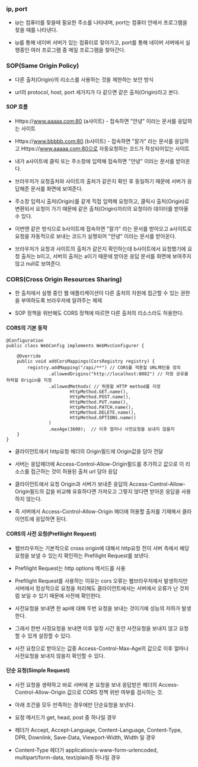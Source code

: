 ### ip, port

* ip는 컴퓨터를 찾을때 필요한 주소를 나타내며, port는 컴퓨터 안에서 프로그램을 찾을 때를 나타낸다.

* ip를 통해 네이버 서버가 있는 컴퓨터로 찾아가고, port를 통해 네이버 서버에서 실행중인 여러 프로그램 중 메일 프로그램을 찾아간다.


### SOP(Same Origin Policy)

* 다른 출처(Origin)의 리소스를 사용하는 것을 제한하는 보안 방식

* url의 protocol, host, port 세가지가 다 같으면 같은 출처(Origin)라고 본다.


#### SOP 흐름

* Https://www.aaaaa.com:80 (a사이트) - 접속하면 "안녕" 이라는 문서를 응답하는 사이트

* Https://www.bbbbb.com:80 (b사이트) - 접속하면 "잘가" 라는 문서를 응답하고 Https://www.aaaaa.com:80으로 자동요청하는 코드가 작성되어있는 사이트

* 내가 a사이트에 클릭 또는 주소창에 입력해 접속하면 "안녕" 이라는 문서를 받아온다.

* 브라우저가 요청출처와 사이트의 출처가 같은지 확인 후 동일하기 때문에 서버가 응답해준 문서를 화면에 보여준다.

* 주소창 입력시 출처(Origin)를 같게 직접 입력해 요청하고, 클릭시 출처(Origin)로 변환되서 요청이 가기 때문에 같은 출처(Origin)끼리의 요청이라 데이터를 받아올 수 있다.  

* 이번엔 같은 방식으로 b사이트에 접속하면 "잘가" 라는 문서를 받아오고 a사이트로 요청을 자동적으로 보내는 코드가 실행되어 "안녕" 이라는 문서를 받아온다.

* 브라우저가 요청과 사이트의 출처가 같은지 확인하는데 b사이트에서 요청했기에 요청 출처는 b이고, 서버의 출처는 a이기 때문에 받아온 응답 문서를 화면에 보여주지 않고 null로 보여준다.

### CORS(Cross Origin Resources Sharing)

* 한 출처에서 실행 중인 웹 애플리케이션이 다른 출처의 자원에 접근할 수 있는 권한을 부여하도록 브라우저에 알려주는 체제

* SOP 정책을 위반해도 CORS 정책에 따르면 다른 출처의 리소스라도 허용한다.

#### CORS의 기본 동작

```
@Configuration
public class WebConfig implements WebMvcConfigurer {

    @Override
    public void addCorsMappings(CorsRegistry registry) {
        registry.addMapping("/api/**") // CORS를 적용할 URL패턴을 정의
                .allowedOrigins("http://localhost:8082") // 자원 공유를 허락할 Origin을 지정
                .allowedMethods( // 허용할 HTTP method를 지정
                        HttpMethod.GET.name(),
                        HttpMethod.POST.name(),
                        HttpMethod.PUT.name(),
                        HttpMethod.PATCH.name(),
                        HttpMethod.DELETE.name(),
                        HttpMethod.OPTIONS.name()
                )
                .maxAge(3600);  // 이후 얼마나 사전요청을 보내지 않을지
    }
}
```
* 클라이언트에서 http요청 헤더의 Origin필드에 Origin값을 담아 전달

* 서버는 응답헤더에 Access-Control-Allow-Origin필드를 추가하고 값으로 이 리소스를 접근하는 것이 허용된 출처 url 담아 응답

* 클라이언트에서 요청 Origin과 서버가 보내준 응답의 Access-Control-Allow-Origin필드의 값을 비교해 유효하다면 가져오고 그렇지 않다면 받아온 응답을 사용하지 않는다.

* 즉 서버에서 Access-Control-Allow-Origin 헤더에 허용할 출처를 기재해서 클라이언트에 응답하면 된다.


#### CORS의 사전 요청(Prefilight Request)

* 웹브라우저는 기본적으로 cross origin에 대해서 http요청 전이 서버 측에서 해당 요청을 보낼 수 있는지 확인하는 Prefilight Request를 보낸다.

* Prefilight Request는 http options 메서드를 사용

* Prefilight Request를 사용하는 이유는 cors 오류는 웹브라우저에서 발생하지만 서버에서 정상적으로 요청을 처리해도 클라이언트에서는 서버에서 오류가 난 것처럼 보일 수 있기 때문에 사전에 확인한다.

* 사전요청을 보내면 한 api에 대해 두번 요청을 보내는 것이기에 성능의 저하가 발생한다.

* 그래서 한번 사정요청을 보내면 이후 일정 시간 동안 사전요청을 보내지 않고 요청할 수 있게 설정할 수 있다.

* 사전 요청으로 받아오는 값중 Access-Control-Max-Age의 값으로 이후 얼마나 사전요청을 보내지 않을지 확인할 수 있다.


#### 단순 요청(Simple Request)

* 사전 요청을 생략하고 바로 서버에 본 요청을 보내 응답받은 헤더의 Access-Control-Allow-Origin 값으로 CORS 정책 위반 여부를 검사하는 것.

* 아래 조건을 모두 만족하는 경우에만 단순요청을 보낸다.

* 요청 메서드가 get, head, post 중 하나일 경우

* 헤더가 Accept, Accept-Language, Content-Language, Content-Type, DPR, Downlink, Save-Data, Viewport-Width, Width 일 경우

* Content-Type 헤더가 application/x-www-form-urlencoded, multipart/form-data, text/plain중 하나일 경우
